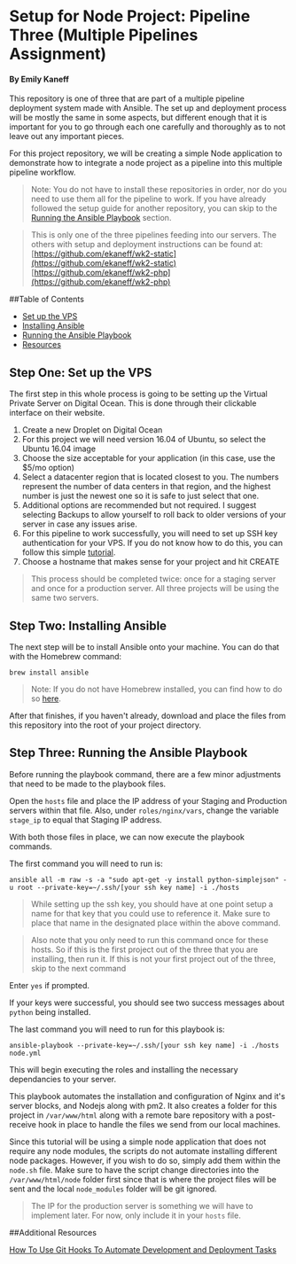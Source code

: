 # Setup for Node Project: Pipeline Three (Multiple Pipelines Assignment)
#### By Emily Kaneff

This repository is one of three that are part of a multiple pipeline deployment system made with Ansible. The set up and deployment process will be mostly the same in some aspects, but different enough that it is important for you to go through each one carefully and thoroughly as to not leave out any important pieces. 

For this project repository, we will be creating a simple Node application to demonstrate how to integrate a node project as a pipeline into this multiple pipeline workflow.

>Note: You do not have to install these repositories in order, nor do you need to use them all for the pipeline to work. If you have already followed the setup guide for another repository, you can skip to the [Running the Ansible Playbook](#three) section.

>This is only one of the three pipelines feeding into our servers. The others with setup and deployment instructions can be found at: <br>
>[https://github.com/ekaneff/wk2-static](https://github.com/ekaneff/wk2-static) <br>
>[https://github.com/ekaneff/wk2-php](https://github.com/ekaneff/wk2-php)

##Table of Contents
* [Set up the VPS](#one)
* [Installing Ansible](#two)
* [Running the Ansible Playbook](#three)
* [Resources](#resources)

<a name="one"></a>
## Step One: Set up the VPS

The first step in this whole process is going to be setting up the Virtual Private Server on Digital Ocean. This is done through their clickable interface on their website. 

1. Create a new Droplet on Digital Ocean
2. For this project we will need version 16.04 of Ubuntu, so select the Ubuntu 16.04 image
3. Choose the size acceptable for your application (in this case, use the $5/mo option)
4. Select a datacenter region that is located closest to you. The numbers represent the number of data centers in that region, and the highest number is just the newest one so it is safe to just select that one.
5. Additional options are recommended but not required. I suggest selecting Backups to allow yourself to roll back to older versions of your server in case any issues arise.
6. For this pipeline to work successfully, you will need to set up SSH key authentication for your VPS. If you do not know how to do this, you can follow this simple [tutorial](https://www.digitalocean.com/community/tutorials/how-to-use-ssh-keys-with-digitalocean-droplets). 
7. Choose a hostname that makes sense for your project and hit CREATE

>This process should be completed twice: once for a staging server and once for a production server. All three projects will be using the same two servers.

<a name="two"></a>
## Step Two: Installing Ansible

The next step will be to install Ansible onto your machine. You can do that with the Homebrew command:

```shell
brew install ansible
```
>Note: If you do not have Homebrew installed, you can find how to do so [here](https://brew.sh/).

After that finishes, if you haven't already, download and place the files from this repository into the root of your project directory. 

<a name="three"></a>
## Step Three: Running the Ansible Playbook

Before running the playbook command, there are a few minor adjustments that need to be made to the playbook files. 

Open the `hosts` file and place the IP address of your Staging and Production servers within that file. Also, under `roles/nginx/vars`, change the variable `stage_ip` to equal that Staging IP address.

With both those files in place, we can now execute the playbook commands.

The first command you will need to run is: 

```shell
ansible all -m raw -s -a "sudo apt-get -y install python-simplejson" -u root --private-key=~/.ssh/[your ssh key name] -i ./hosts
```
>While setting up the ssh key, you should have at one point setup a name for that key that you could use to reference it. Make sure to place that name in the designated place within the above command.

>Also note that you only need to run this command once for these hosts. So if this is the first project out of the three that you are installing, then run it. If this is not your first project out of the three, skip to the next command

Enter `yes` if prompted.

If your keys were successful, you should see two success messages about `python` being installed.

The last command you will need to run for this playbook is:

```shell
ansible-playbook --private-key=~/.ssh/[your ssh key name] -i ./hosts node.yml
```
This will begin executing the roles and installing the necessary dependancies to your server. 

This playbook automates the installation and configuration of Nginx and it's server blocks, and Nodejs along with pm2. It also creates a folder for this project in `/var/www/html` along with a remote bare repository with a post-receive hook in place to handle the files we send from our local machines.

Since this tutorial will be using a simple node application that does not require any node modules, the scripts do not automate installing different node packages. However, if you wish to do so, simply add them within the `node.sh` file. Make sure to have the script change directories into the `/var/www/html/node` folder first since that is where the project files will be sent and the local `node_modules` folder will be git ignored.

>The IP for the production server is something we will have to implement later. For now, only include it in your `hosts` file.

<a name="resources"></a>
##Additional Resources

[How To Use Git Hooks To Automate Development and Deployment Tasks](https://www.digitalocean.com/community/tutorials/how-to-use-git-hooks-to-automate-development-and-deployment-tasks)

